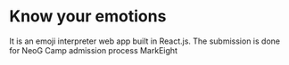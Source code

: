 # Know your emotions

It is an emoji interpreter web app built in React.js. The submission is done for NeoG Camp admission process MarkEight
